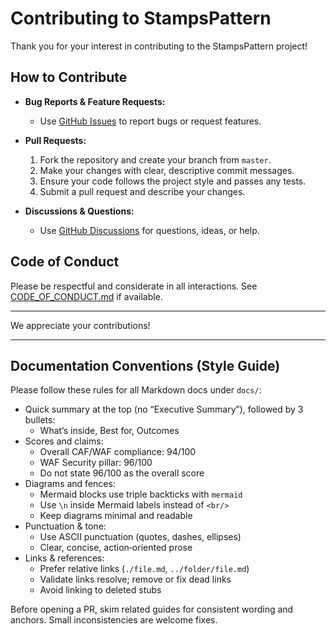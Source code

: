 # Contributing to StampsPattern

Thank you for your interest in contributing to the StampsPattern project!

## How to Contribute

- **Bug Reports & Feature Requests:**
  - Use [GitHub Issues](https://github.com/srnichols/StampsPattern/issues) to report bugs or request features.

- **Pull Requests:**
  1. Fork the repository and create your branch from `master`.
  2. Make your changes with clear, descriptive commit messages.
  3. Ensure your code follows the project style and passes any tests.
  4. Submit a pull request and describe your changes.

- **Discussions & Questions:**
  - Use [GitHub Discussions](https://github.com/srnichols/StampsPattern/discussions) for questions, ideas, or help.

## Code of Conduct

Please be respectful and considerate in all interactions. See [CODE_OF_CONDUCT.md](./CODE_OF_CONDUCT.md) if available.

---

We appreciate your contributions!

---

## Documentation Conventions (Style Guide)

Please follow these rules for all Markdown docs under `docs/`:

- Quick summary at the top (no “Executive Summary”), followed by 3 bullets:
  - What’s inside, Best for, Outcomes
- Scores and claims:
  - Overall CAF/WAF compliance: 94/100
  - WAF Security pillar: 96/100
  - Do not state 96/100 as the overall score
- Diagrams and fences:
  - Mermaid blocks use triple backticks with `mermaid`
  - Use `\n` inside Mermaid labels instead of `<br/>`
  - Keep diagrams minimal and readable
- Punctuation & tone:
  - Use ASCII punctuation (quotes, dashes, ellipses)
  - Clear, concise, action‑oriented prose
- Links & references:
  - Prefer relative links (`./file.md`, `../folder/file.md`)
  - Validate links resolve; remove or fix dead links
  - Avoid linking to deleted stubs

Before opening a PR, skim related guides for consistent wording and anchors. Small inconsistencies are welcome fixes.
